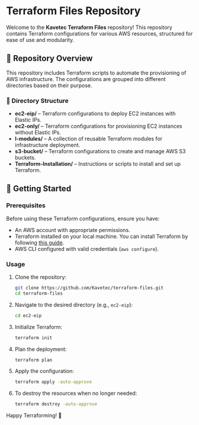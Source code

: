 # Terraform Files Repository

Welcome to the **Kavetec Terraform Files** repository! This repository contains Terraform configurations for various AWS resources, structured for ease of use and modularity.

## 📌 Repository Overview
This repository includes Terraform scripts to automate the provisioning of AWS infrastructure. The configurations are grouped into different directories based on their purpose.

### 📂 Directory Structure
- **ec2-eip/** – Terraform configurations to deploy EC2 instances with Elastic IPs.
- **ec2-only/** – Terraform configurations for provisioning EC2 instances without Elastic IPs.
- **l-modules/** – A collection of reusable Terraform modules for infrastructure deployment.
- **s3-bucket/** – Terraform configurations to create and manage AWS S3 buckets.
- **Terraform-Installation/** – Instructions or scripts to install and set up Terraform.

## 🚀 Getting Started
### Prerequisites
Before using these Terraform configurations, ensure you have:
- An AWS account with appropriate permissions.
- Terraform installed on your local machine. You can install Terraform by following [this guide](https://developer.hashicorp.com/terraform/tutorials/aws-get-started/install-cli).
- AWS CLI configured with valid credentials (`aws configure`).

### Usage
1. Clone the repository:
   ```sh
   git clone https://github.com/Kavetec/terraform-files.git
   cd terraform-files
   ```
2. Navigate to the desired directory (e.g., `ec2-eip`):
   ```sh
   cd ec2-eip
   ```
3. Initialize Terraform:
   ```sh
   terraform init
   ```
4. Plan the deployment:
   ```sh
   terraform plan
   ```
5. Apply the configuration:
   ```sh
   terraform apply -auto-approve
   ```
6. To destroy the resources when no longer needed:
   ```sh
   terraform destroy -auto-approve
   ```

Happy Terraforming! 🚀

